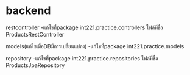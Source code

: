 # backend

restcontroller
   -แก้ไขที่package int221.practice.controllers ไฟล์ที่่ชื่อ ProductsRestController 
   
models(แก้ไขเมื่อDBมีการเปลี่ยนแปลง)
   -แก้ไขที่package int221.practice.models 

repository
  -แก้ไขที่package int221.practice.repositories ไฟล์ที่่ชื่อ ProductsJpaRepository
